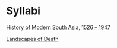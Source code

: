# Syllabi  

[History of Modern South Asia, 1526 – 1947](syllabus_modern_south_asia.md)

[Landscapes of Death](syllabus_landscapes_of_death.md)
